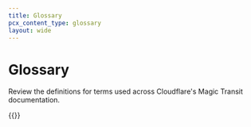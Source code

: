 ```yaml
---
title: Glossary
pcx_content_type: glossary
layout: wide
---
```


# Glossary

Review the definitions for terms used across Cloudflare's Magic Transit documentation.

{{<glossary product="Magic Transit">}}